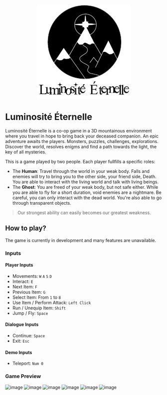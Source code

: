 <div align="center">
<img src="logo.png" width=300px/>
</div>

# Luminosité Éternelle

Luminosité Éternelle is a co-op game in a 3D mountainous environment where you travel in hope to bring back your deceased companion.
An epic adventure awaits the players. Monsters, puzzles, challenges, explorations. Discover the world, resolves enigms and find a path towards the light, the key of all mysteries.

This is a game played by two people. Each player fullfills a specific roles:
- The **Human**: Travel through the world in your weak body. Falls and enemies will try to bring you to the other side, your friend side, Death. You are able to interact with the living world and talk with living beings.
- The **Ghost**: You are freed of your weak body, but not safe either. While you are able to fly for a short duration, void enemies are a nightmare. Be careful, you can only interact with the dead world. You're also able to go through transparent objects.

> Our strongest ability can easily becomes our greatest weakness.

## How to play?

The game is currently in development and many features are unavailable.

### Inputs

#### Player Inputs

- Movements: `W` `A` `S` `D`
- Interact: `E`
- Next Item: `F`
- Previous Item: `G`
- Select Item: From `1` to `8`
- Use Item / Perform Attack: `Left Click`
- Run / Unequip Item: `Shift`
- Jump / Fly: `Space`

#### Dialogue Inputs

- Continue: `Space`
- Exit: `Esc`

#### Demo Inputs

- Teleport: `Num 0`


### Game Preview

![image](https://user-images.githubusercontent.com/84530101/222985687-abd4e54e-160d-41e9-ba0d-65d6a30f5a7b.png)
![image](https://user-images.githubusercontent.com/84530101/222985700-194fcdc0-3cdb-4d15-bdae-bc09e193fda8.png)
![image](https://user-images.githubusercontent.com/84530101/222985704-fd86c7ec-bf6d-4388-801e-9fbc90bdc787.png)
![image](https://user-images.githubusercontent.com/84530101/222985709-d1220ee2-792b-4cef-9562-2253c6eefba3.png)
![image](https://user-images.githubusercontent.com/84530101/222986228-c222c125-cdb4-40a1-979b-ca2141facf17.png)
![image](https://user-images.githubusercontent.com/84530101/222986339-6fad6ae6-740c-4c4d-94d8-9b9d6772aa61.png)
